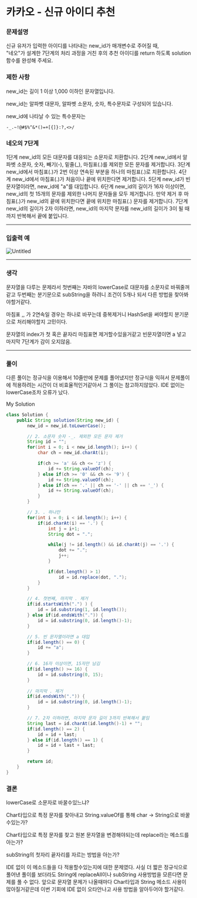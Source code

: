 # 카카오 - 신규 아이디 추천

### **문제설명**

신규 유저가 입력한 아이디를 나타내는 new_id가 매개변수로 주어질 때,   
"네오"가 설계한 7단계의 처리 과정을 거친 후의 추천 아이디를 return 하도록 solution 함수를 완성해 주세요.

### 제한 사항

new_id는 길이 1 이상 1,000 이하인 문자열입니다.

new_id는 알파벳 대문자, 알파벳 소문자, 숫자, 특수문자로 구성되어 있습니다.

new_id에 나타날 수 있는 특수문자는

```
-_.~!@#$%^&*()=+[{]}:?,<>/
```

### 네오의 7단계

1단계 new_id의 모든 대문자를 대응되는 소문자로 치환합니다.
2단계 new_id에서 알파벳 소문자, 숫자, 빼기(-), 밑줄(_), 마침표(.)를 제외한 모든 문자를 제거합니다.
3단계 new_id에서 마침표(.)가 2번 이상 연속된 부분을 하나의 마침표(.)로 치환합니다.
4단계 new_id에서 마침표(.)가 처음이나 끝에 위치한다면 제거합니다.
5단계 new_id가 빈 문자열이라면, new_id에 "a"를 대입합니다.
6단계 new_id의 길이가 16자 이상이면, new_id의 첫 15개의 문자를 제외한 나머지 문자들을 모두 제거합니다.
     만약 제거 후 마침표(.)가 new_id의 끝에 위치한다면 끝에 위치한 마침표(.) 문자를 제거합니다.
7단계 new_id의 길이가 2자 이하라면, new_id의 마지막 문자를 new_id의 길이가 3이 될 때까지 반복해서 끝에 붙입니다.

---

### 입출력 예
![Untitled](https://user-images.githubusercontent.com/72185011/177045149-5855a103-c6ca-4ca2-91ff-8987ba2bf477.png)

---

### 생각

문자열을 다루는 문제라서 첫번째는 자바의 lowerCase로 대문자를 소문자로 바꿔줄꺼같고 두번째는 분기문으로 subString을 하려니 조건이 5개나 되서 다른 방법을 찾아봐야할거같다. 

마침표 ,, 가 2연속일 경우는 하나로 바꾸는데 중복제거니 HashSet을 써야할지 분기문으로 처리해야할지 고민이다. 

문자열의 index가 첫 혹은 끝자리 마침표면 제거할수있을거같고 빈문자열이면 a 넣고 마지막 7단계가 감이 오지않음.

---

### 풀이

다른 풀이는 정규식을 이용해서 10줄만에 문제를 풀어냈지만 정규식을 익혀서 문제풀이에 적용하려는 시간이 더 비효율적인거같아서 그 풀이는 참고하지않았다. IDE 없이는 lowerCase조차 오류가 났다. 

My Solution

```java
class Solution {
    public String solution(String new_id) {
   		new_id = new_id.toLowerCase();

		// 2. 소문자 숫자 -_. 제외한 모든 문자 제거 
		String id = "";
		for(int i = 0; i < new_id.length(); i++) {
			char ch = new_id.charAt(i);

			if(ch >= 'a' && ch <= 'z') {
				id += String.valueOf(ch);
			} else if(ch >= '0' && ch <= '9') {
				id += String.valueOf(ch);
			} else if(ch == '.' || ch == '-' || ch == '_') {
				id += String.valueOf(ch);
			}
		}

		// 3. . 하나만 
		for(int i = 0; i < id.length(); i++) {
			if(id.charAt(i) == '.') {
				int j = i+1;
				String dot = ".";

				while(j != id.length() && id.charAt(j) == '.') {
					dot += ".";
					j++;
				}

				if(dot.length() > 1)
					id = id.replace(dot, ".");
			}
		}

		// 4. 첫번째, 마지막 . 제거
		if(id.startsWith(".") ) {
			id = id.substring(1, id.length());
		} else if(id.endsWith(".")) {
			id = id.substring(0, id.length()-1);
		}

		// 5. 빈 문자열이라면 a 대입 
		if(id.length() == 0) {
			id += "a";
		}

		// 6. 16자 이상이면, 15자만 남김 
		if(id.length() >= 16) {
			id = id.substring(0, 15);
		}
        
		// 마지막 . 제거 
		if(id.endsWith(".")) {
			id = id.substring(0, id.length()-1);
		}

		// 7. 2자 이하라면, 마지막 문자 길이 3까지 반복해서 붙임 
		String last = id.charAt(id.length()-1) + "";
		if(id.length() == 2) {
			id = id + last;
		} else if(id.length() == 1) {
			id = id + last + last;
		}

		return id;
    }
}
```

### 결론

lowerCase로 소문자로 바꿀수있느냐?

Char타입으로 특정 문자를 찾아내고 String.valueOf를 통해 char → String으로 바꿀수있는가?

Char타입으로 특정 문자를 찾고 원본 문자열을 변경해야되는데 replace라는 메소드를 아는가?

subString의 첫자리 끝자리를 자르는 방법을 아는가?

IDE 없이 이 메소드들을 다 적용할수있는지에 대한 문제였다. 사실 더 짧은 정규식으로 풀어낸 풀이를 보더라도 String에 replaceAll이나 subString 사용방법을 모른다면 문제를 풀 수 없다. 앞으로 문자열 문제가 나올때마다 Char타입과 String 메소드 사용이 많아질거같은데 이번 기회에 IDE 없이 오타안나고 사용 방법을 알아두어야 할거같다.
